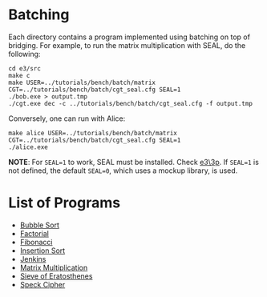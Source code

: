# Batching #

Each directory contains a program implemented using batching on top of bridging. For example, to run the matrix multiplication with SEAL, do the following:
```
cd e3/src
make c
make USER=../tutorials/bench/batch/matrix CGT=../tutorials/bench/batch/cgt_seal.cfg SEAL=1
./bob.exe > output.tmp
./cgt.exe dec -c ../tutorials/bench/batch/cgt_seal.cfg -f output.tmp
```

Conversely, one can run with Alice:
```
make alice USER=../tutorials/bench/batch/matrix CGT=../tutorials/bench/batch/cgt_seal.cfg SEAL=1
./alice.exe
```

**NOTE**: For `SEAL=1` to work, SEAL must be installed. Check [e3\\3p](../../../3p). If `SEAL=1` is not defined, the default `SEAL=0`, which uses a mockup library, is used.

# List of Programs #
* [Bubble Sort](bsort/main.cpp)
* [Factorial](fact/main.cpp)
* [Fibonacci](fib/main.cpp)
* [Insertion Sort](isort/main.cpp)
* [Jenkins](jen/main.cpp)
* [Matrix Multiplication](matrix/main.cpp)
* [Sieve of Eratosthenes](sieve/main.cpp)
* [Speck Cipher](speck/main.cpp)
